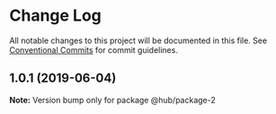 # Change Log

All notable changes to this project will be documented in this file.
See [Conventional Commits](https://conventionalcommits.org) for commit guidelines.

## 1.0.1 (2019-06-04)

**Note:** Version bump only for package @hub/package-2
